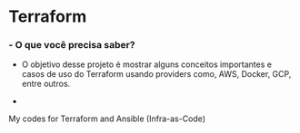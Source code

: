 # Terraform
### - O que você precisa saber?

- O objetivo desse projeto é mostrar alguns conceitos importantes e casos de uso do Terraform usando providers como, AWS, Docker, GCP, entre outros.

- 






My codes for Terraform and Ansible (Infra-as-Code)
